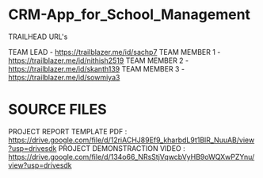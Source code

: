 # CRM-App_for_School_Management
  
  TRAILHEAD URL's
  
   TEAM LEAD    - https://trailblazer.me/id/sachp7
  TEAM MEMBER 1 - https://trailblazer.me/id/nithish2519
  TEAM MEMBER 2 - https://trailblazer.me/id/skanth139
  TEAM MEMBER 3 - https://trailblazer.me/id/sowmiya3
 
# SOURCE FILES

   PROJECT REPORT TEMPLATE PDF  : https://drive.google.com/file/d/12riACHJ89Ef9_kharbdL9t1BlR_NuuAB/view?usp=drivesdk
   PROJECT DEMONSTRACTION VIDEO : https://drive.google.com/file/d/134o66_NRsStjVqwcbVyHB9oWQXwPZYnu/view?usp=drivesdk

